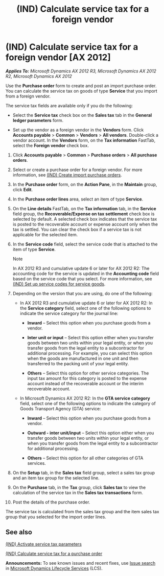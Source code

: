 ﻿---
title: (IND) Calculate service tax for a foreign vendor
TOCTitle: (IND) Calculate service tax for a foreign vendor
ms:assetid: 597175e2-8e99-4e21-98cc-0c073257fd9c
ms:mtpsurl: https://technet.microsoft.com/en-us/library/JJ677834(v=AX.60)
ms:contentKeyID: 49385799
ms.date: 04/18/2014
mtps_version: v=AX.60
f1_keywords:
- Forms.PurchTable
- MsDynAx060.Forms.PurchTable
---

# (IND) Calculate service tax for a foreign vendor [AX 2012]


_**Applies To:** Microsoft Dynamics AX 2012 R3, Microsoft Dynamics AX 2012 R2, Microsoft Dynamics AX 2012_

Use the **Purchase order** form to create and post an import purchase order. You can calculate the service tax on goods of type **Service** that you import from a foreign vendor.

The service tax fields are available only if you do the following:

  - Select the **Service tax** check box on the **Sales tax** tab in the **General ledger parameters** form.

  - Set up the vendor as a foreign vendor in the **Vendors** form. Click **Accounts payable** \> **Common** \> **Vendors** \> **All vendors**. Double-click a vendor account. In the **Vendors** form, on the **Tax information** FastTab, select the **Foreign vendor** check box.

<!-- end list -->

1.  Click **Accounts payable** \> **Common** \> **Purchase orders** \> **All purchase orders**.

2.  Select or create a purchase order for a foreign vendor. For more information, see [(IND) Create import purchase orders](ind-create-import-purchase-orders.md).

3.  In the **Purchase order** form, on the **Action Pane**, in the **Maintain** group, click **Edit**.

4.  In the **Purchase order lines** area, select an item of type **Service**.

5.  On the **Line details** FastTab, on the **Tax information** tab, in the **Service** field group, the **Recoverable/Expense on tax settlement** check box is selected by default. A selected check box indicates that the service tax is posted to the recoverable account or expense account only when the tax is settled. You can clear the check box if a service tax is not applicable for the selected item.

6.  In the **Service code** field, select the service code that is attached to the item of type **Service**.
    

    > [!NOTE]
    > <P>In AX 2012 R3 and cumulative update 6 or later for AX 2012 R2: The accounting code for the service is updated in the <STRONG>Accounting code</STRONG> field based on the service code that you select. For more information, see <A href="ind-set-up-service-codes-for-service-goods.md">(IND) Set up service codes for service goods</A>.</P>



7.  Depending on the version that you are using, do one of the following:
    
      - In AX 2012 R3 and cumulative update 6 or later for AX 2012 R2: In the **Service category** field, select one of the following options to indicate the service category for the journal line:
        
          - **Inward** – Select this option when you purchase goods from a vendor.
        
          - **Inter unit or input** – Select this option either when you transfer goods between two units within your legal entity, or when you transfer goods from the legal entity to a subcontractor for additional processing. For example, you can select this option when the goods are manufactured in one unit and then transferred to the packing unit of your legal entity.
        
          - **Others** – Select this option for other service categories. The input tax amount for this category is posted to the expense account instead of the recoverable account or the interim recoverable account.
    
      - In Microsoft Dynamics AX 2012 R2: In the **GTA service category** field, select one of the following options to indicate the category of Goods Transport Agency (GTA) service:
        
          - **Inward** – Select this option when you purchase goods from a vendor.
        
          - **Outward - inter unit/input** – Select this option either when you transfer goods between two units within your legal entity, or when you transfer goods from the legal entity to a subcontractor for additional processing.
        
          - **Others** – Select this option for all other categories of GTA services.

8.  On the **Setup** tab, in the **Sales tax** field group, select a sales tax group and an item tax group for the selected line.

9.  On the **Purchase** tab, in the **Tax** group, click **Sales tax** to view the calculation of the service tax in the **Sales tax transactions** form.

10. Post the details of the purchase order.

The service tax is calculated from the sales tax group and the item sales tax group that you selected for the import order lines.

## See also

[(IND) Activate service tax parameters](ind-activate-service-tax-parameters.md)

[(IND) Calculate service tax for a purchase order](ind-calculate-service-tax-for-a-purchase-order.md)

  
**Announcements:** To see known issues and recent fixes, use [Issue search](http://go.microsoft.com/fwlink/?linkid=389258) in [Microsoft Dynamics Lifecycle Services](http://go.microsoft.com/fwlink/?linkid=306505) (LCS).

